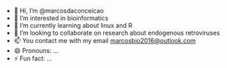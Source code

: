 - 👋 Hi, I’m @marcosdaconceicao
- 👀 I’m interested in bioinformatics
- 🌱 I’m currently learning about linux and R
- 💞️ I’m looking to collaborate on research about endogenous retroviruses
- 📫 You contact me with my email marcosbio2016@outlook.com
- 😄 Pronouns: ...
- ⚡ Fun fact: ...

<!---
marcosdaconceicao/marcosdaconceicao is a ✨ special ✨ repository because its `README.md` (this file) appears on your GitHub profile.
You can click the Preview link to take a look at your changes.
--->
